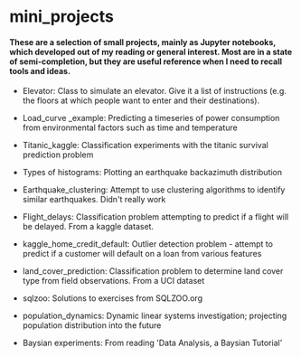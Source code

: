 # mini_projects

#### These are a selection of small projects, mainly as Jupyter notebooks, which developed out of my reading or general interest. Most are in a state of semi-completion, but they are useful reference when I need to recall tools and ideas.   

 - Elevator: Class to simulate an elevator. Give it a list of instructions (e.g. the floors at which people want to enter and their destinations).    

- Load_curve _example: Predicting a timeseries of power consumption from environmental factors such as time and temperature    

- Titanic_kaggle: Classification experiments with the titanic survival prediction problem   

- Types of histograms: Plotting an earthquake backazimuth distribution 

- Earthquake_clustering: Attempt to use clustering algorithms to identify similar earthquakes. Didn't really work  

- Flight_delays: Classification problem attempting to predict if a flight will be delayed. From a kaggle dataset. 

- kaggle_home_credit_default: Outlier detection problem - attempt to predict if a customer will default on a loan from various features   

- land_cover_prediction: Classification problem to determine land cover type from field observations. From a UCI dataset     

- sqlzoo: Solutions to exercises from SQLZOO.org    

- population_dynamics: Dynamic linear systems investigation; projecting population distribution into the future    

- Baysian experiments: From reading 'Data Analysis, a Baysian Tutorial'  



